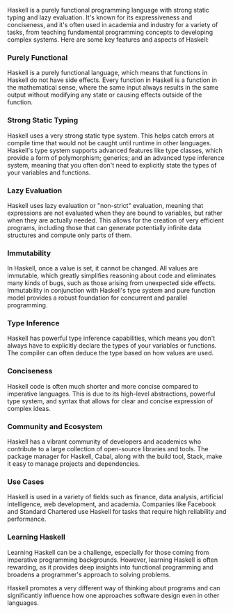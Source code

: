 Haskell is a purely functional programming language with strong static typing and lazy evaluation. It's known for its expressiveness and conciseness, and it's often used in academia and industry for a variety of tasks, from teaching fundamental programming concepts to developing complex systems. Here are some key features and aspects of Haskell:

### Purely Functional
Haskell is a purely functional language, which means that functions in Haskell do not have side effects. Every function in Haskell is a function in the mathematical sense, where the same input always results in the same output without modifying any state or causing effects outside of the function.

### Strong Static Typing
Haskell uses a very strong static type system. This helps catch errors at compile time that would not be caught until runtime in other languages. Haskell's type system supports advanced features like type classes, which provide a form of polymorphism; generics; and an advanced type inference system, meaning that you often don't need to explicitly state the types of your variables and functions.

### Lazy Evaluation
Haskell uses lazy evaluation or "non-strict" evaluation, meaning that expressions are not evaluated when they are bound to variables, but rather when they are actually needed. This allows for the creation of very efficient programs, including those that can generate potentially infinite data structures and compute only parts of them.

### Immutability
In Haskell, once a value is set, it cannot be changed. All values are immutable, which greatly simplifies reasoning about code and eliminates many kinds of bugs, such as those arising from unexpected side effects. Immutability in conjunction with Haskell's type system and pure function model provides a robust foundation for concurrent and parallel programming.

### Type Inference
Haskell has powerful type inference capabilities, which means you don't always have to explicitly declare the types of your variables or functions. The compiler can often deduce the type based on how values are used.

### Conciseness
Haskell code is often much shorter and more concise compared to imperative languages. This is due to its high-level abstractions, powerful type system, and syntax that allows for clear and concise expression of complex ideas.

### Community and Ecosystem
Haskell has a vibrant community of developers and academics who contribute to a large collection of open-source libraries and tools. The package manager for Haskell, Cabal, along with the build tool, Stack, make it easy to manage projects and dependencies.

### Use Cases
Haskell is used in a variety of fields such as finance, data analysis, artificial intelligence, web development, and academia. Companies like Facebook and Standard Chartered use Haskell for tasks that require high reliability and performance.

### Learning Haskell
Learning Haskell can be a challenge, especially for those coming from imperative programming backgrounds. However, learning Haskell is often rewarding, as it provides deep insights into functional programming and broadens a programmer's approach to solving problems.

Haskell promotes a very different way of thinking about programs and can significantly influence how one approaches software design even in other languages.
